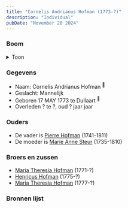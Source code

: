 ```yaml
---
title: "Cornelis Andrianus Hofman (1773-?)"
description: "Individual"
pubDate: "November 20 2024"
---
```


### Boom
<details><summary>Toon</summary>

![test](https://www.plantuml.com/plantuml/svg/ZP9DJm9138RlyoiQENWosMLT44AGhqKzc92e1qzaTgV2P6TdI3iRGmp_tK50q1ZrrhHzswSV0_QIV5qPmQMsAqcoWbmMvO9SRTNO6KVWILeE8RHUBBL2A3GL1dSsLYk_XWgh78btBlP8wFnwXUAaQc4aCxm901WvKaYFIrsK5fbxlKfgs-z38ZP2dCFienMBdU9iff48uTQzLDAUWMIuYw8eJG4QMJ9DfwDGzEr5er4Rw7LpcQ_dkVFUOBSFSVio3ahhqMfcFCdZiZPcBgsQ5-IOSnT8je8c39zk8BwAl-Ws1vXxIHfXQ2t2WyUQZZojm3CTPKcM_CgJf73z3umO9jbuYn7zYD7hlg9IsYv2RheZRhUZ3vXfW6b6q31wiVHhDCQz1g2Ds2_jucAV8VRKHyTU6HpRKAiZ3jt6ZYmQpM5kHLhQchzVezM1pol-vofmFtpU8YSm2VFBy89_x-GwB2xynm2j2l_w3W00)
</details>

### Gegevens
- Naam: Cornelis Andrianus Hofman <sup><a href="../s00091/" style="text-decoration:none" title="Doopinschrijving Cornelis Andrianus Hofman 18-05-1773">:link:</a></sup>
- Geslacht: Mannelijk
- Geboren 17 MAY 1773 te Dullaart <sup><a href="../s00091/" style="text-decoration:none" title="Doopinschrijving Cornelis Andrianus Hofman 18-05-1773">:link:</a></sup>
- Overleden ? te ?, oud ? jaar jaar 

### Ouders
- De vader is [Pierre Hofman](../i00055/) (1741-1811)
- De moeder is [Marie Anne Steur](../i00056/) (1735-1810)

### Broers en zussen
- [Maria Theresia Hofman](../i00068/) (1771-?)
- [Henricus Hofman](../i00070/) (1775-?)
- [Maria Theresia Hofman](../i00071/) (1777-?)

### Bronnen lijst
